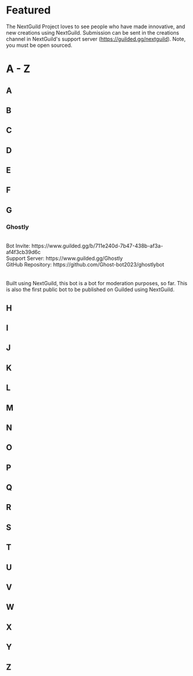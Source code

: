 # Featured
The NextGuild Project loves to see people who have made innovative, and new creations using NextGuild. Submission can be sent in the creations channel in NextGuild's support server (https://guilded.gg/nextguild). Note, you must be open sourced.
# A - Z


## A

## B

## C

## D

## E

## F

## G
### Ghostly
<br>
Bot Invite: https://www.guilded.gg/b/711e240d-7b47-438b-af3a-af4f3cb39d6c
</br>
Support Server: https://www.guilded.gg/Ghostly
<br>
GitHub Repository: https://github.com/Ghost-bot2023/ghostlybot
</br>
<br>
</br>
Built using NextGuild, this bot is a bot for moderation purposes, so far. This is also the first public bot to be published on Guilded using NextGuild.




## H

## I

## J

## K

## L

## M

## N

## O

## P

## Q

## R

## S

## T

## U

## V

## W

## X

## Y

## Z
